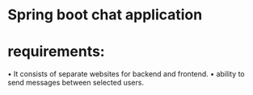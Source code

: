 # Spring boot chat application

# requirements:
• It consists of separate websites for backend and frontend.
• ability to send messages between selected users.